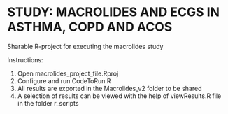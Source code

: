 # STUDY: MACROLIDES AND ECGS IN ASTHMA, COPD AND ACOS
Sharable R-project for executing the macrolides study

Instructions:
1. Open macrolides_project_file.Rproj
2. Configure and run CodeToRun.R
3. All results are exported in the Macrolides_v2 folder to be shared
4. A selection of results can be viewed with the help of viewResults.R file in the folder r_scripts
